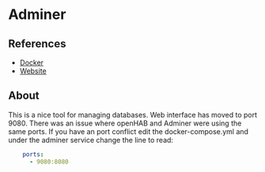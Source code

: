 # Adminer
## References
- [Docker](https://hub.docker.com/_/adminer)
- [Website](https://www.adminer.org/)

## About

This is a nice tool for managing databases. Web interface has moved to port 9080. There was an issue where openHAB and Adminer were using the same ports. If you have an port conflict edit the docker-compose.yml and under the adminer service change the line to read:
``` yaml
    ports:
      - 9080:8080
```
